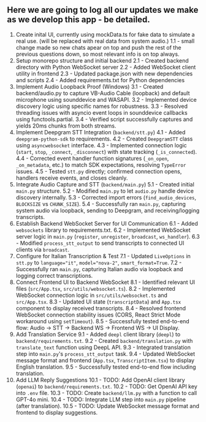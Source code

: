## Here we are going to log all our updates we make as we develop this app - be detailed.

1) Create inital UI, currently using mockData.ts for fake data to simulate a real use. (will be replaced with real data from system audio.)
 1.1 - small change made so new chats apear on top and push the rest of the previous questions down, so most relevant info is on top always.
2) Setup monorepo structure and initial backend
 2.1 - Created backend directory with Python WebSocket server
 2.2 - Added WebSocket client utility in frontend
 2.3 - Updated package.json with new dependencies and scripts
 2.4 - Added requirements.txt for Python dependencies
3) Implement Audio Loopback Proof (Windows)
 3.1 - Created backend/audio.py to capture VB-Audio Cable (loopback) and default microphone using sounddevice and WASAPI.
 3.2 - Implemented device discovery logic using specific names for robustness.
 3.3 - Resolved threading issues with asyncio event loops in sounddevice callbacks using functools.partial.
 3.4 - Verified script successfully captures and yields 20ms chunks from both streams.
4) Implement Deepgram STT Integration (`backend/stt.py`)
 4.1 - Added `deepgram-python-sdk` to requirements.
 4.2 - Created `DeepgramSTT` class using `asyncwebsocket` interface.
 4.3 - Implemented connection logic (`start`, `stop`, `_connect`, `_disconnect`) with state tracking (`_is_connected`).
 4.4 - Corrected event handler function signatures (`_on_open`, `_on_metadata`, etc.) to match SDK expectations, resolving `TypeError` issues.
 4.5 - Tested `stt.py` directly; confirmed connection opens, handlers receive events, and closes cleanly.
5) Integrate Audio Capture and STT (`backend/main.py`)
 5.1 - Created initial `main.py` structure.
 5.2 - Modified `main.py` to let `audio.py` handle device discovery internally.
 5.3 - Corrected import errors (`find_audio_devices`, `BLOCKSIZE` vs `CHUNK_SIZE`).
 5.4 - Successfully ran `main.py`, capturing system audio via loopback, sending to Deepgram, and receiving/logging transcripts.
6) Establish Backend WebSocket Server for UI Communication
 6.1 - Added `websockets` library to requirements.txt.
 6.2 - Implemented WebSocket server logic in `main.py` (`register`, `unregister`, `broadcast`, `ws_handler`).
 6.3 - Modified `process_stt_output` to send transcripts to connected UI clients via `broadcast`.
7) Configure for Italian Transcription & Test
 7.1 - Updated `LiveOptions` in `stt.py` to `language="it"`, `model="nova-2"`, `smart_format=True`.
 7.2 - Successfully ran `main.py`, capturing Italian audio via loopback and logging correct transcriptions.
8) Connect Frontend UI to Backend WebSocket
 8.1 - Identified relevant UI files (`src/App.tsx`, `src/utils/websocket.ts`).
 8.2 - Implemented WebSocket connection logic in `src/utils/websocket.ts` and `src/App.tsx`.
 8.3 - Updated UI state (`transcriptData`) and `App.tsx` component to display received transcripts.
 8.4 - Resolved frontend WebSocket connection stability issues (CORS, React Strict Mode workaround using `setTimeout`).
 8.5 - Successfully tested end-to-end flow: Audio -> STT -> Backend WS -> Frontend WS -> UI Display.
9) Add Translation Service
 9.1 - Added `deepl` client library (`deepl`) to `backend/requirements.txt`.
 9.2 - Created `backend/translation.py` with `translate_text` function using DeepL API.
 9.3 - Integrated translation step into `main.py`'s `process_stt_output` task.
 9.4 - Updated WebSocket message format and frontend (`App.tsx`, `TranscriptItem.tsx`) to display English translation.
 9.5 - Successfully tested end-to-end flow including translation.
10) Add LLM Reply Suggestions
 10.1 - TODO: Add OpenAI client library (`openai`) to `backend/requirements.txt`.
 10.2 - TODO: Get OpenAI API key into `.env` file.
 10.3 - TODO: Create `backend/llm.py` with a function to call GPT-4o mini.
 10.4 - TODO: Integrate LLM step into `main.py` pipeline (after translation).
 10.5 - TODO: Update WebSocket message format and frontend to display suggestions.